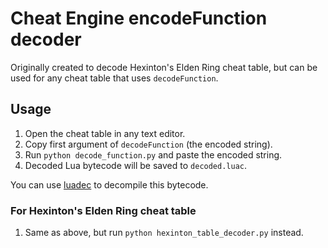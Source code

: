 # Cheat Engine encodeFunction decoder

Originally created to decode Hexinton's Elden Ring cheat table, but can be used for any cheat table that uses `decodeFunction`.

## Usage

1. Open the cheat table in any text editor.
2. Copy first argument of `decodeFunction` (the encoded string).
3. Run `python decode_function.py` and paste the encoded string.
4. Decoded Lua bytecode will be saved to `decoded.luac`.

You can use [luadec](https://github.com/viruscamp/luadec) to decompile this bytecode.

### For Hexinton's Elden Ring cheat table

 1. Same as above, but run `python hexinton_table_decoder.py` instead.
